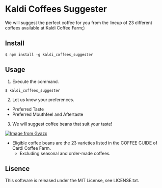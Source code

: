 # Kaldi Coffees Suggester

We will suggest the perfect coffee for you from the lineup of 23 different coffees available at Kaldi Coffee Farm;)

## Install

```
$ npm install -g kaldi_coffees_suggester
```

## Usage

1. Execute the command.

```
$ kaldi_coffees_suggester
```

2. Let us know your preferences.

- Preferred Taste
- Preferred Mouthfeel and Aftertaste

3. We will suggest coffee beans that suit your taste!

[![Image from Gyazo](https://i.gyazo.com/71fd735994004b5ec9af33fa663fdb73.gif)](https://gyazo.com/71fd735994004b5ec9af33fa663fdb73)

- Eligible coffee beans are the 23 varieties listed in the COFFEE GUIDE of Cardi Coffee Farm.
  - Excluding seasonal and order-made coffees.

## Lisence

This software is released under the MIT License, see LICENSE.txt.

